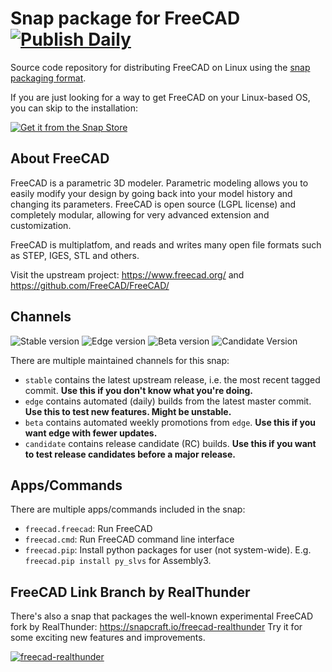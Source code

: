 # Snap package for FreeCAD [![Publish Daily](https://github.com/FreeCAD/FreeCAD-snap/actions/workflows/publish-daily-qt6.yml/badge.svg)](https://github.com/FreeCAD/FreeCAD-snap/actions/workflows/publish-daily-qt6.yml)

Source code repository for distributing FreeCAD on Linux using the [snap packaging format](https://snapcraft.io/docs).

If you are just looking for a way to get FreeCAD on your Linux-based OS, you can skip to the installation:

[![Get it from the Snap Store](https://snapcraft.io/static/images/badges/en/snap-store-black.svg)](https://snapcraft.io/freecad)

## About FreeCAD

FreeCAD is a parametric 3D modeler. Parametric modeling
allows you to easily modify your design by going back into
your model history and changing its parameters. FreeCAD is
open source (LGPL license) and completely modular, allowing
for very advanced extension and customization.

FreeCAD is multiplatfom, and reads and writes many open
file formats such as STEP, IGES, STL and others.

Visit the upstream project: https://www.freecad.org/ and https://github.com/FreeCAD/FreeCAD/

## Channels

![Stable version](https://img.shields.io/snapcraft/v/freecad/latest/stable?label=stable&color=1c862c) ![Edge version](https://img.shields.io/snapcraft/v/freecad/latest/edge?label=edge&color=gold) ![Beta version](https://img.shields.io/snapcraft/v/freecad/latest/beta?label=beta&color=gold) ![Candidate Version](https://img.shields.io/snapcraft/v/freecad/latest/candidate?label=candidate&color=gold)


There are multiple maintained channels for this snap:

- `stable` contains the latest upstream release, i.e. the most recent tagged commit. **Use this if you don't know what you're doing.**
- `edge` contains automated (daily) builds from the latest master commit. **Use this to test new features. Might be unstable.**
- `beta` contains automated weekly promotions from `edge`. **Use this if you want edge with fewer updates.**
- `candidate` contains release candidate (RC) builds. **Use this if you want to test release candidates before a major release.**

## Apps/Commands

There are multiple apps/commands included in the snap:

- `freecad.freecad`:  Run FreeCAD
- `freecad.cmd`:      Run FreeCAD command line interface
- `freecad.pip`:      Install python packages for user (not system-wide).
                      E.g. `freecad.pip install py_slvs` for Assembly3.

## FreeCAD Link Branch by RealThunder

There's also a snap that packages the well-known experimental FreeCAD fork by RealThunder: https://snapcraft.io/freecad-realthunder
Try it for some exciting new features and improvements.

[![freecad-realthunder](https://snapcraft.io/freecad-realthunder/badge.svg)](https://snapcraft.io/freecad-realthunder)
